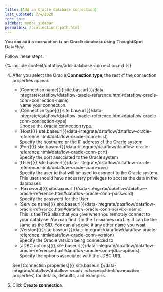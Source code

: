 ```yaml
---
title: [Add an Oracle database connection]
last_updated: 7/6/2020
toc: true
sidebar: mydoc_sidebar
permalink: /:collection/:path.html
---
```

You can add a connection to an Oracle database using ThoughtSpot DataFlow.

Follow these steps:

{% include content/dataflow/add-database-connection.md %}

4. After you select the Oracle **Connection type**, the rest of the connection properties appear.

    * [Connection name]({{ site.baseurl }}/data-integrate/dataflow/dataflow-oracle-reference.html#dataflow-oracle-conn-connection-name)<br/>Name your connection.
    * [Connection type]({{ site.baseurl }}/data-integrate/dataflow/dataflow-oracle-reference.html#dataflow-oracle-conn-connection-type)<br/>Choose the Oracle connection type.
    * [Host]({{ site.baseurl }}/data-integrate/dataflow/dataflow-oracle-reference.html#dataflow-oracle-conn-host)<br/>Specify the hostname or the IP address of the Oracle system
    * [Port]({{ site.baseurl }}/data-integrate/dataflow/dataflow-oracle-reference.html#dataflow-oracle-conn-port)<br/>Specify the port associated to the Oracle system
    * [User]({{ site.baseurl }}/data-integrate/dataflow/dataflow-oracle-reference.html#dataflow-oracle-conn-user)<br/>Specify the user id that will be used to connect to the Oracle system. This user should have necessary privileges to access the data in the databases.
    * [Password]({{ site.baseurl }}/data-integrate/dataflow/dataflow-oracle-reference.html#dataflow-oracle-conn-password)<br/>Specify the password for the User
    * [Service name]({{ site.baseurl }}/data-integrate/dataflow/dataflow-oracle-reference.html#dataflow-oracle-conn-service-name)<br/>This is the TNS alias that you give when you remotely connect to your database. You can find it in the Tnsnames.ora file. It can be the same as the SID. You can also give it any other name you want
    * [Version]({{ site.baseurl }}/data-integrate/dataflow/dataflow-oracle-reference.html#dataflow-oracle-conn-version)<br/>Specify the Oracle version being connected to
    * [JDBC options]({{ site.baseurl }}/data-integrate/dataflow/dataflow-oracle-reference.html#dataflow-oracle-conn-jdbc-options)<br/>Specify the options associated with the JDBC URL.

   See [Connection properties]({{ site.baseurl }}/data-integrate/dataflow/dataflow-oracle-reference.html#connection-properties) for details, defaults, and examples.

5. Click **Create connection**.   
